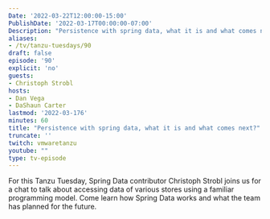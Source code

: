 ```yaml
---
Date: '2022-03-22T12:00:00-15:00'
PublishDate: '2022-03-17T00:00:00-07:00'
Description: "Persistence with spring data, what it is and what comes next?"
aliases:
- /tv/tanzu-tuesdays/90
draft: false
episode: '90'
explicit: 'no'
guests:
- Christoph Strobl
hosts:
- Dan Vega
- DaShaun Carter
lastmod: '2022-03-176'
minutes: 60
title: "Persistence with spring data, what it is and what comes next?"
truncate: ''
twitch: vmwaretanzu
youtube: ""
type: tv-episode
---
```


For this Tanzu Tuesday, Spring Data contributor Christoph Strobl joins us for a chat to talk about accessing data of various stores using a familiar programming model. Come learn how Spring Data works and what the team has planned for the future.
